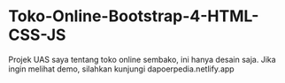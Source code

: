 # Toko-Online-Bootstrap-4-HTML-CSS-JS
Projek UAS saya tentang toko online sembako, ini hanya desain saja.
Jika ingin melihat demo, silahkan kunjungi dapoerpedia.netlify.app

